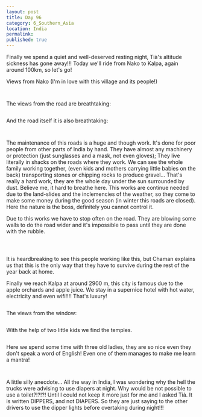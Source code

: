 ```yaml
---
layout: post
title: Day 96
category: 6_Southern_Asia
location: India
permalink: 
published: true
---
```


Finally we spend a quiet and well-deserved resting night, Tià's altitude sickness has gone away!!! Today we'll ride from Nako to Kalpa, again around 100km, so let's go!

Views from Nako (I'm in love with this village and its people!)

<p><a
href="https://lh3.googleusercontent.com/BSAUKp2hH3aNWpD6opuA1WA15HTiPQ9H8ficNKgTpS0G4E_7F_GGTo9_XEq3yozQojleXTi4QehQTXW8pqqrxtOGgvLw5lBjWjIduUpv8gLRye4J4VHZGgbaLcInNG5UXD0NOQZqS-0BN2mL9LUhuUp8Kp641xd7Avm2y3uSjFWNFgu_awklshZaIeB3oYFoaLeBgPLVEjrfiBRFii7BHWdy3psiXGWJvAUooFTFp3O8fR26UPbTOFsSfwC0eeSuabuTiKcWRCvXklVmIv-kd2PIkjf846pwKoEpuriB1ntd_mOdo1drryQIKA6P2lNpx5CVpqdXCttVI8SudvDvyE_AjZyg6sdqq7xRiLGozGh3KnE63F6uh4W7Kd9JWlBEVEv199CncVjiMyoP1BP6Oru-WJJJYbA7Q7nvev_X7_9AtbPfrUsyygj8zxrRQdBn7_03sa9CL3F50WHzp5nye8tMpnJt1rKiA-eH8IFKYCZ-ivbbdAdC7q_LC4nCM77VWQC3Iy4IZRIpAF9NLi49oJySzL4KHOSpgo-1jJJhgSXBvC9FTv_PTwokxYbOYAAV1e2R-78OBA412ZeHBgVerPzAyjHsuUfRF7mhnAcAkBhkjssQYQpsknqNNaWabRmB6MKS06F8AmXJD2SozeamvtDeRNJJAHC2FWD8nSp9maC8ue7HbdtTyYBqXg=w836-h627-no"><img 
src="https://lh3.googleusercontent.com/BSAUKp2hH3aNWpD6opuA1WA15HTiPQ9H8ficNKgTpS0G4E_7F_GGTo9_XEq3yozQojleXTi4QehQTXW8pqqrxtOGgvLw5lBjWjIduUpv8gLRye4J4VHZGgbaLcInNG5UXD0NOQZqS-0BN2mL9LUhuUp8Kp641xd7Avm2y3uSjFWNFgu_awklshZaIeB3oYFoaLeBgPLVEjrfiBRFii7BHWdy3psiXGWJvAUooFTFp3O8fR26UPbTOFsSfwC0eeSuabuTiKcWRCvXklVmIv-kd2PIkjf846pwKoEpuriB1ntd_mOdo1drryQIKA6P2lNpx5CVpqdXCttVI8SudvDvyE_AjZyg6sdqq7xRiLGozGh3KnE63F6uh4W7Kd9JWlBEVEv199CncVjiMyoP1BP6Oru-WJJJYbA7Q7nvev_X7_9AtbPfrUsyygj8zxrRQdBn7_03sa9CL3F50WHzp5nye8tMpnJt1rKiA-eH8IFKYCZ-ivbbdAdC7q_LC4nCM77VWQC3Iy4IZRIpAF9NLi49oJySzL4KHOSpgo-1jJJhgSXBvC9FTv_PTwokxYbOYAAV1e2R-78OBA412ZeHBgVerPzAyjHsuUfRF7mhnAcAkBhkjssQYQpsknqNNaWabRmB6MKS06F8AmXJD2SozeamvtDeRNJJAHC2FWD8nSp9maC8ue7HbdtTyYBqXg=w836-h627-no" alt=""></a></p>

<p><a
href="https://lh3.googleusercontent.com/Im31ZVO71tljRxPj8k8h20ZIOIvtAp5m6xWqqh7jQEeyqvMMjZhouJg-w_3Nwf3S-4jrn3V78igGuLMYHADvlfH6Y7adcm0Nul2N1yuE_ok844HNpx6tQZv_mzih4u-9xMN7xEv7_ilXtdU-x99ZC3a2jLrbhx5kW1byjGay1FRz_513wFeocnbNR3FOFFHBbqjluktWRQW5gcaVsnu9IdCRs-ybAuo27D88Wdua-Q8AYU-2Pl2wgibQqWtdWJ6WWhXeAr6uHI5XllXnBKCa9Z452lsOibniG0WLTqK93nVwtg15p-X1BFnSv3iCFeUUildBJY-9fvM_ipqDRclk2up5FFTn-NnRABVJu2AWNwGAgjrkFtPGSRSNbtxFr2c6hPb9BZXbP1vURLsDuqArL2i7wJ-rgbaCMU9ll0A_E5HJ7GfH2o65IXSE1lOEWtho3mUvfdVdavkzHKK9FFxKSrGvVtaE_EucQGpcpbkhItCOh7iLS0WUonjggMRirhdkkFOaLQZTft98-G7sN6QaJ-n23FohNnArWht7nn_MKfuzTKm2Wh2l6UdpVAWPiQij-zLHl-T__xehdIGf4jTTKMQ5R5mbZVuQwQjdRY3n9FudAFIeltt9TC2INQlNv4CsKoBjG3xbbr5qO64RlZiHfZuxYo1YSMQu5kTv53wjeCzPEr3608daxp5dFg=w836-h627-no"><img 
src="https://lh3.googleusercontent.com/Im31ZVO71tljRxPj8k8h20ZIOIvtAp5m6xWqqh7jQEeyqvMMjZhouJg-w_3Nwf3S-4jrn3V78igGuLMYHADvlfH6Y7adcm0Nul2N1yuE_ok844HNpx6tQZv_mzih4u-9xMN7xEv7_ilXtdU-x99ZC3a2jLrbhx5kW1byjGay1FRz_513wFeocnbNR3FOFFHBbqjluktWRQW5gcaVsnu9IdCRs-ybAuo27D88Wdua-Q8AYU-2Pl2wgibQqWtdWJ6WWhXeAr6uHI5XllXnBKCa9Z452lsOibniG0WLTqK93nVwtg15p-X1BFnSv3iCFeUUildBJY-9fvM_ipqDRclk2up5FFTn-NnRABVJu2AWNwGAgjrkFtPGSRSNbtxFr2c6hPb9BZXbP1vURLsDuqArL2i7wJ-rgbaCMU9ll0A_E5HJ7GfH2o65IXSE1lOEWtho3mUvfdVdavkzHKK9FFxKSrGvVtaE_EucQGpcpbkhItCOh7iLS0WUonjggMRirhdkkFOaLQZTft98-G7sN6QaJ-n23FohNnArWht7nn_MKfuzTKm2Wh2l6UdpVAWPiQij-zLHl-T__xehdIGf4jTTKMQ5R5mbZVuQwQjdRY3n9FudAFIeltt9TC2INQlNv4CsKoBjG3xbbr5qO64RlZiHfZuxYo1YSMQu5kTv53wjeCzPEr3608daxp5dFg=w836-h627-no" alt=""></a></p>

The views from the road are breathtaking:

<p><a
href="https://lh3.googleusercontent.com/NQ3ieOqvV7tJ-DfWOE4vGMSAqK21g0df4aF0THXeHBkKGVsDxHPqSbGnseAOM-dxW0XOAb2aaZpyP-elMkitOpJjLR5N_Yrp4Q3giQBy3RzunR7seuW4MJpV0fuxJg018XnRHvhQl0uwtis3fv5iGBBPrEfvWHwoN0vXbjdVaIoAlEEeVMmVPsUkZRHogDVPyYfED3k9XMYIrXbFf0dJZA5J1f_JePqEv7J7qlPs8fmiMf01x5Dc-63QZyrA6yqVqvH5WB8e1Ac1wr8HRMxUs7hAkJXJ89stnUVtSkCXWtq1lDxVEur34SolivXly1SQgohevJs3dvyVFR3zl4Q0GRbLeqrzxVgLQ2CrHNu27yjTwkuxYt51hNltIYT689LsR-2C0OYd0TPeVZ-74KRSlhdHaLy8PWkCnnKtvl6QuATWvTD_uZv3vFwmx0Z0KQO1fYt5kvTG0z0pOKauDcJ7dFrbgf9K7PDfDDPwwiyn2OWHj5dJ5_FWNByVCgho4hr0KZnFQViKjlBUFgXRWaF3fwEwVF_CM5roX7VVANuR1NFQwICc2BwiSU9wpFIgwIKOlDdtPCLcHbEHFMHwiJdwMDBU9eCmPmg0CrDgq-5_pcgTRh7-z0PZ5uQMT9KPQYirbcmdhd7PALLSrQDbPczZ1Em4DBexbi475CoPkLSKfItym4j8dw0ZL6vvpA=w836-h627-no"><img 
src="https://lh3.googleusercontent.com/NQ3ieOqvV7tJ-DfWOE4vGMSAqK21g0df4aF0THXeHBkKGVsDxHPqSbGnseAOM-dxW0XOAb2aaZpyP-elMkitOpJjLR5N_Yrp4Q3giQBy3RzunR7seuW4MJpV0fuxJg018XnRHvhQl0uwtis3fv5iGBBPrEfvWHwoN0vXbjdVaIoAlEEeVMmVPsUkZRHogDVPyYfED3k9XMYIrXbFf0dJZA5J1f_JePqEv7J7qlPs8fmiMf01x5Dc-63QZyrA6yqVqvH5WB8e1Ac1wr8HRMxUs7hAkJXJ89stnUVtSkCXWtq1lDxVEur34SolivXly1SQgohevJs3dvyVFR3zl4Q0GRbLeqrzxVgLQ2CrHNu27yjTwkuxYt51hNltIYT689LsR-2C0OYd0TPeVZ-74KRSlhdHaLy8PWkCnnKtvl6QuATWvTD_uZv3vFwmx0Z0KQO1fYt5kvTG0z0pOKauDcJ7dFrbgf9K7PDfDDPwwiyn2OWHj5dJ5_FWNByVCgho4hr0KZnFQViKjlBUFgXRWaF3fwEwVF_CM5roX7VVANuR1NFQwICc2BwiSU9wpFIgwIKOlDdtPCLcHbEHFMHwiJdwMDBU9eCmPmg0CrDgq-5_pcgTRh7-z0PZ5uQMT9KPQYirbcmdhd7PALLSrQDbPczZ1Em4DBexbi475CoPkLSKfItym4j8dw0ZL6vvpA=w836-h627-no" alt=""></a></p>

And the road itself it is also breathtaking:

<p><a
href="https://lh3.googleusercontent.com/CIlQiFLmuzbC9LEsdqfpO9Jev4KNFuU2HfVflTyQeYPMD1CpDRU5Pb0xDytK-NN85-qkonnZnXcFoAXP_7RlB02FX7SvM9E2-mwEn1gOdiUXzYfog0ykR4A4Q2wIcxVilBVm0hGK0urOp6ESo_-Yywu6x3CnJhGhjG_ZIBtZ0GyMAD1PnbQiqQRo_XvOet3CsiAsnSrPlHtI3Fha_6OsmTUpwo-SH0AEkc_DavuTcXpYUep3zoeXj7fniDDDiVBlkhosGfGhhCKX3EONZzrKmD0JXeQgN9eDgEMyQuZYW7BNBpip6qa1CJZZ9tESdIwePl2P9ctgSqesOw8egY8KJ3kc2GTC5W1Io-qDVyIoW8OiyR9bwIrCvjVmXlnUuPUimuL4OxvJmRW0-igV9dkbI1LEUF2LkXwaISyNKbe0kXcRCPCpCM5r12PkIiP7H-Sain8sKJbm4DH4t62I507r6Rzo9ghRkJZvYcldRcGUsKzABHhvoX2PqfF6OW8N3GR7BAXalZkxx9wf0kKnisEd5HBjm4BPIYdmVijJSc8uPqO7lf9R-htrvC4sgwD-iktFd1QWFrELqgFpEml9URNP26U1DwsOLkxDcIMfL-3oFyjhYlXN6NlWiqMYF8ypq_Gn5ivO0asIT_CanyqJeothC2zzMSFbIQSsNrIO1FFsO5feb18CZovPB-xLFw=w836-h627-no"><img 
src="https://lh3.googleusercontent.com/CIlQiFLmuzbC9LEsdqfpO9Jev4KNFuU2HfVflTyQeYPMD1CpDRU5Pb0xDytK-NN85-qkonnZnXcFoAXP_7RlB02FX7SvM9E2-mwEn1gOdiUXzYfog0ykR4A4Q2wIcxVilBVm0hGK0urOp6ESo_-Yywu6x3CnJhGhjG_ZIBtZ0GyMAD1PnbQiqQRo_XvOet3CsiAsnSrPlHtI3Fha_6OsmTUpwo-SH0AEkc_DavuTcXpYUep3zoeXj7fniDDDiVBlkhosGfGhhCKX3EONZzrKmD0JXeQgN9eDgEMyQuZYW7BNBpip6qa1CJZZ9tESdIwePl2P9ctgSqesOw8egY8KJ3kc2GTC5W1Io-qDVyIoW8OiyR9bwIrCvjVmXlnUuPUimuL4OxvJmRW0-igV9dkbI1LEUF2LkXwaISyNKbe0kXcRCPCpCM5r12PkIiP7H-Sain8sKJbm4DH4t62I507r6Rzo9ghRkJZvYcldRcGUsKzABHhvoX2PqfF6OW8N3GR7BAXalZkxx9wf0kKnisEd5HBjm4BPIYdmVijJSc8uPqO7lf9R-htrvC4sgwD-iktFd1QWFrELqgFpEml9URNP26U1DwsOLkxDcIMfL-3oFyjhYlXN6NlWiqMYF8ypq_Gn5ivO0asIT_CanyqJeothC2zzMSFbIQSsNrIO1FFsO5feb18CZovPB-xLFw=w836-h627-no" alt=""></a></p>

<p><a
href="https://lh3.googleusercontent.com/1R8Vdvp6h9z8n2AwrWEpKPWTX0Qe0NOOLU-cit8gMnhbZ-fU0deMV0BsGyvnYO5ggAf27WsRYDw4-vfPS3ztWab457Ah1Pvo9He5NLnSZWY2FjXu1jmNQRYW5rFxX9kcr48otJOmiF_dnLUw4F95f_u4r3bLBf5I4nL1LqPThJ5GttDielFFqxKAXeBTGmauiTnARwvZg-TJyFT8xMirs_cLZC4mnJY9HKbab5NyLRsS_k23RTisV1RQ0jJuGLmxs3r_gugqQs5MzdhZcsMhTRhep-uUfPdDatlTo2EE4P8qGfOtUoARvaST_EYjo3ezWYj3fWYdDFQGznhJ7h8Yf79D_OO1LTwKEEdIRV-YbwZQ-qvZoiZPvS_KVtSkDuciM6oRSKwCa2UdK04-ioqvFhPvnsD5FKBlCZdNgv3fX9Y297fpz7uoL8hLLcPiXgctIuvuubFOOVqpqJ8dsZdFdbZmkOOIjFUHt0RnxLTpZHrW086DdO4FXrJnCVYyBZ6IroHUEsrnSppCYzFXTxpE88mNEZJJXePtZhwRRwaJYSyP4KaJOZfieobh7WGaBq75TZE0q0aEfXqSeBgc1wCXYWo3ylvKDNGjMYTrkEH9eNwDP07Dmx1xiSDd-jdti4WfaFcgV-5B2L7ntW7T2sB-FrNnNWbLlBpKI2rZyvcoLdQnhqtbMOLw_5q3jQ=w836-h627-no"><img 
src="https://lh3.googleusercontent.com/1R8Vdvp6h9z8n2AwrWEpKPWTX0Qe0NOOLU-cit8gMnhbZ-fU0deMV0BsGyvnYO5ggAf27WsRYDw4-vfPS3ztWab457Ah1Pvo9He5NLnSZWY2FjXu1jmNQRYW5rFxX9kcr48otJOmiF_dnLUw4F95f_u4r3bLBf5I4nL1LqPThJ5GttDielFFqxKAXeBTGmauiTnARwvZg-TJyFT8xMirs_cLZC4mnJY9HKbab5NyLRsS_k23RTisV1RQ0jJuGLmxs3r_gugqQs5MzdhZcsMhTRhep-uUfPdDatlTo2EE4P8qGfOtUoARvaST_EYjo3ezWYj3fWYdDFQGznhJ7h8Yf79D_OO1LTwKEEdIRV-YbwZQ-qvZoiZPvS_KVtSkDuciM6oRSKwCa2UdK04-ioqvFhPvnsD5FKBlCZdNgv3fX9Y297fpz7uoL8hLLcPiXgctIuvuubFOOVqpqJ8dsZdFdbZmkOOIjFUHt0RnxLTpZHrW086DdO4FXrJnCVYyBZ6IroHUEsrnSppCYzFXTxpE88mNEZJJXePtZhwRRwaJYSyP4KaJOZfieobh7WGaBq75TZE0q0aEfXqSeBgc1wCXYWo3ylvKDNGjMYTrkEH9eNwDP07Dmx1xiSDd-jdti4WfaFcgV-5B2L7ntW7T2sB-FrNnNWbLlBpKI2rZyvcoLdQnhqtbMOLw_5q3jQ=w836-h627-no" alt=""></a></p>

The maintenance of this roads is a huge and though work. It's done for poor people from other parts of India by hand. They have almost any machinery or protection (just sunglasses and a mask, not even gloves); They live literally in shacks on the roads where they work. We can see the whole family working together, (even kids and mothers carrying little babies on the back) transporting stones or chipping rocks to produce gravel... That's really a hard work, they are the whole day under the sun surrounded by dust. Believe me, it hard to breathe here. This works are continue needed due to the land-slides and the inclemencies of the weather, so they come to make some money during the good season (in winter this roads are closed). Here the nature is the boss, definitely you cannot control it.

Due to this works we have to stop often on the road. They are blowing some walls to do the road wider and it's impossible to pass  until they are done with the rubble.

<p><a
href="https://lh3.googleusercontent.com/jR73qndHzZyaYN6SN8091b4aLpm1fV7bzBwnsz6IEwH1IdDbiQSilp7ye0FgfZp-gPXJIOEXXidADnez9u8EnnFKVXsx4IuVxdOOqzO8QUZMMDPDdA0AeWBjZ9ZZ0YU_V9MUabi7Qyk6Z8_HwYXc-l8t40zPqJz7oSB_dG-Xy8PJOGiQfx4DvrL8_K89edG57FaaT9eWqrRHh0yaHKUJHlgy3L-24bOtixLEJyZxVrOKUZ1ExRwQjomkrv2i26D9MdmrJE1jULLEGoUkiFIbnQUu35T_MOsN8DMso4mLcy34Y89_KFIKRGHxq48T5U0W7iynh9YLnD3xewpX0wtKirjAa7NUQzuovJknMEvLm8NcnsuJdznuwlsxnkCUYgo0QMyIXz61MlnQb-Cci5jeojHeTlBk-SzZaHL1qUifx3h1KPUet1BflmBXWwmCfksdqm7HG6frOAi2oLnkM03oUhZEmX0AXLVncU2ltUH5c9qZ6aVzLV6jANwQD4qixGJBdpPQscuYuLpog6DM_XdS9Ck9CfmYcqEkWNpySnOBqv_IYdilaszErpl496pOjwwY1k4oxQj9lZY_nqbBLn6z4BBcQoY2WIxTO3FpBYtZPwyZTxP8ALAIewHLuXgIC3WKPneHy_lhYSrCNNzkMFs1JJfEf7Go68Rr4jb6XkG6Oisv2uEx1BlkAmrWEQ=w774-h627-no"><img 
src="https://lh3.googleusercontent.com/jR73qndHzZyaYN6SN8091b4aLpm1fV7bzBwnsz6IEwH1IdDbiQSilp7ye0FgfZp-gPXJIOEXXidADnez9u8EnnFKVXsx4IuVxdOOqzO8QUZMMDPDdA0AeWBjZ9ZZ0YU_V9MUabi7Qyk6Z8_HwYXc-l8t40zPqJz7oSB_dG-Xy8PJOGiQfx4DvrL8_K89edG57FaaT9eWqrRHh0yaHKUJHlgy3L-24bOtixLEJyZxVrOKUZ1ExRwQjomkrv2i26D9MdmrJE1jULLEGoUkiFIbnQUu35T_MOsN8DMso4mLcy34Y89_KFIKRGHxq48T5U0W7iynh9YLnD3xewpX0wtKirjAa7NUQzuovJknMEvLm8NcnsuJdznuwlsxnkCUYgo0QMyIXz61MlnQb-Cci5jeojHeTlBk-SzZaHL1qUifx3h1KPUet1BflmBXWwmCfksdqm7HG6frOAi2oLnkM03oUhZEmX0AXLVncU2ltUH5c9qZ6aVzLV6jANwQD4qixGJBdpPQscuYuLpog6DM_XdS9Ck9CfmYcqEkWNpySnOBqv_IYdilaszErpl496pOjwwY1k4oxQj9lZY_nqbBLn6z4BBcQoY2WIxTO3FpBYtZPwyZTxP8ALAIewHLuXgIC3WKPneHy_lhYSrCNNzkMFs1JJfEf7Go68Rr4jb6XkG6Oisv2uEx1BlkAmrWEQ=w774-h627-no" alt=""></a></p>

<p><a
href="https://lh3.googleusercontent.com/Q-PtJ4tEIClxptQRK1F2IEoqR5z_Vt5eod14DWC8BCUMNBfi2a372SHjIL8apza2QC2g1VPkK-lkGB9fgpAMAZG-I-plfAOYn65xB3WYhg23u5ndSLwrCKa_gXacwAmbKWkdc8EbnqM5aXPreC69pjz6kIvVLqlakx3O-rBUgPgGSKr8I1U3RIsu7hIGCgPJNRSThl8CT7EB0VI7BEJiOMyBk6qecQ6nDI9TJvcCBh9ugFBdEeYlZHXuNGcEM9sOjc09B1qtomoygApjK-Z6h1Wmgo23Oyi1icmyyngwbP4cIS37Kis7ds7aFsP3AE8a58TB9y3xwlRKhPjVkNxOpWfUQnvfZKdF7Ln_uGfoh1DJSVt4wPu1WLMu3drEZ9X-L0OBdljLKOVC1DMdYLJ6wX6DpM4GBqWcRGmzIvNbFaMZ2v0s84COfEl78Tm1FBrQkd14w7W55XUjOx_GBpDMgx3Wej_whwnSSOfKovEY5zrmP3v483h3CZAUJ4ou13ZV9l2vNLotrzUmlCEM_sYlGfPOBdmcTyDWTypsEsjFXzudlQEMVOXZ1wWjJdfgB42K1zQeIhbvSYKXiUW2mxdnQ31NumNnEShR77kDh5dGblpoyIqfetIk8-0pR564qDuzyrD9tWOPfMfBkea3J509obN66LsVBPfWJ23J83K_mek28qSpGblVSXbeiQ=w669-h502-no"><img 
src="https://lh3.googleusercontent.com/Q-PtJ4tEIClxptQRK1F2IEoqR5z_Vt5eod14DWC8BCUMNBfi2a372SHjIL8apza2QC2g1VPkK-lkGB9fgpAMAZG-I-plfAOYn65xB3WYhg23u5ndSLwrCKa_gXacwAmbKWkdc8EbnqM5aXPreC69pjz6kIvVLqlakx3O-rBUgPgGSKr8I1U3RIsu7hIGCgPJNRSThl8CT7EB0VI7BEJiOMyBk6qecQ6nDI9TJvcCBh9ugFBdEeYlZHXuNGcEM9sOjc09B1qtomoygApjK-Z6h1Wmgo23Oyi1icmyyngwbP4cIS37Kis7ds7aFsP3AE8a58TB9y3xwlRKhPjVkNxOpWfUQnvfZKdF7Ln_uGfoh1DJSVt4wPu1WLMu3drEZ9X-L0OBdljLKOVC1DMdYLJ6wX6DpM4GBqWcRGmzIvNbFaMZ2v0s84COfEl78Tm1FBrQkd14w7W55XUjOx_GBpDMgx3Wej_whwnSSOfKovEY5zrmP3v483h3CZAUJ4ou13ZV9l2vNLotrzUmlCEM_sYlGfPOBdmcTyDWTypsEsjFXzudlQEMVOXZ1wWjJdfgB42K1zQeIhbvSYKXiUW2mxdnQ31NumNnEShR77kDh5dGblpoyIqfetIk8-0pR564qDuzyrD9tWOPfMfBkea3J509obN66LsVBPfWJ23J83K_mek28qSpGblVSXbeiQ=w669-h502-no" alt=""></a></p>

<p><a
href="https://lh3.googleusercontent.com/UN9W5fU8f-ZvMyNtEa6-AwMNCg1AxGJHUvNlhF2tFJLe0xbropjPc5AbLgXlCkebkwMYeaIXg_pepjjHwR9a71qwIoEM_gD0_tZ7giSQx-JeUJfymhr2k5TJyzahJqeYB-d8eQ4HMhnA188Dfzxc65FXySSbR3T-fJgXUq5YrwnwCXyGjS59an84bwvNdrUeKcBMkIBK1NDEiu8Pm5cN_BfGfSc6YhWBmMiOi-BUm1a1ON_VuiryFS3M13LZ1e9wP0gXFNn89NLxbxabG5cQvlzUIx-gdvsDCPxysSHQsuYa1HowrGBkS00jXCDyr9Iz3r1jrJsD-_j0uaDpR5IfDMIkH0zSv_VvwEdiYqaLAG7VC5vHYth3LHXU7PaQOq-JzQuVnkdcaR_udlmEaXRO5WRnizhZhui32stq7kzpmgJvlrQTRVKbruq3gs5_vXsTDYQ__EgCfEVhYWlPeYimjtiN2P7pDmk-9J26t6TohJCp1Q4XXr18T9_OackuO1VAVzaMi1RKdDrG3WQoJX111yFrBN3pL15VvToduNzcR4Dx2ljG-gSB6aNaRl_nol6VvnkCF2fIlzpXkiErJLPSE1_Yv3NktCjihY5ZulmLMJOyMpDc3l09GHS-Rt6xSvHYDOzqVsf68tH6a3euTUHyR5i3zTCdKmqzzzoeqeUafATf1QiCrbiREvfAhg=w669-h502-no"><img 
src="https://lh3.googleusercontent.com/UN9W5fU8f-ZvMyNtEa6-AwMNCg1AxGJHUvNlhF2tFJLe0xbropjPc5AbLgXlCkebkwMYeaIXg_pepjjHwR9a71qwIoEM_gD0_tZ7giSQx-JeUJfymhr2k5TJyzahJqeYB-d8eQ4HMhnA188Dfzxc65FXySSbR3T-fJgXUq5YrwnwCXyGjS59an84bwvNdrUeKcBMkIBK1NDEiu8Pm5cN_BfGfSc6YhWBmMiOi-BUm1a1ON_VuiryFS3M13LZ1e9wP0gXFNn89NLxbxabG5cQvlzUIx-gdvsDCPxysSHQsuYa1HowrGBkS00jXCDyr9Iz3r1jrJsD-_j0uaDpR5IfDMIkH0zSv_VvwEdiYqaLAG7VC5vHYth3LHXU7PaQOq-JzQuVnkdcaR_udlmEaXRO5WRnizhZhui32stq7kzpmgJvlrQTRVKbruq3gs5_vXsTDYQ__EgCfEVhYWlPeYimjtiN2P7pDmk-9J26t6TohJCp1Q4XXr18T9_OackuO1VAVzaMi1RKdDrG3WQoJX111yFrBN3pL15VvToduNzcR4Dx2ljG-gSB6aNaRl_nol6VvnkCF2fIlzpXkiErJLPSE1_Yv3NktCjihY5ZulmLMJOyMpDc3l09GHS-Rt6xSvHYDOzqVsf68tH6a3euTUHyR5i3zTCdKmqzzzoeqeUafATf1QiCrbiREvfAhg=w669-h502-no" alt=""></a></p>

It is heardbreaking to see this people working like this, but Chaman explains us that this is the only way that they have to survive during the rest of the year back at home.

Finally we reach Kalpa at around 2900 m, this city is famous due to the apple orchards and apple juice.  We stay in a supernice hotel with hot water, electricity and even wifi!!!! That's luxury!

<p><a
href="https://lh3.googleusercontent.com/2uM8kmJy3ESseOMNWeYvewqZRQ0jcIMJNG4liTBRVFkuyvCjjaAPlYxEtagxJHuqw91tWVGE2bQCKgpFuDEhMXVhRxF7I7qOiSIZPC0p-9nKFsXrK8z7QyEWKy1I6sPy8OKbhj8beTZYq2OaaDiRtspAaE8iE42_2I3U0rnlVcvWx9L1pwDUc29hTgu52w_x8T7Lb5kn7yt89ZArzpUxpPqBYtF1ho5a0XXX7JIv8sCQcViSqEGXLcKk5IgSnI7vkU5zwhqJaEWchg5F2ZnhDxxDYZ4nYCgg1QNoMxL2pawZAae69rQJY1D1d_bpBJrH_ZWAwk_Kc6ULlK466_IESeX9ALDrBQf0O5NGq4382OiihMbx0Jmf3GEPWkKbq3c8mQQUD_pTL4GdiAwTAhwm3YAO7eXVMs2UxhwXzij3SARKFx75hJFkDjEeYNHHX7-H7L2uieQrQQ_YzDWhJIOrHqIY_jsGS33B6qs59VCzw3cWCLRUjp6QmBrDqObTjmK1zQUQc7Vuxm0xEv6so6d7IL4kdk9TB13rsJX26aWSYG-46d8NMwLiEPFuAdCQVTKHPqZbCbJZxukLEDVpF8-TBDGE5TjvXzkTUwZu3xroIaz2L6BiNk_oCaW6AV1NNwrJliOe2PfNGJ7ATFlXTDjsGWd_U0npwGYYtEtB28oNpWtbmwEZcuBLEoMYgA=w669-h502-no"><img 
src="https://lh3.googleusercontent.com/2uM8kmJy3ESseOMNWeYvewqZRQ0jcIMJNG4liTBRVFkuyvCjjaAPlYxEtagxJHuqw91tWVGE2bQCKgpFuDEhMXVhRxF7I7qOiSIZPC0p-9nKFsXrK8z7QyEWKy1I6sPy8OKbhj8beTZYq2OaaDiRtspAaE8iE42_2I3U0rnlVcvWx9L1pwDUc29hTgu52w_x8T7Lb5kn7yt89ZArzpUxpPqBYtF1ho5a0XXX7JIv8sCQcViSqEGXLcKk5IgSnI7vkU5zwhqJaEWchg5F2ZnhDxxDYZ4nYCgg1QNoMxL2pawZAae69rQJY1D1d_bpBJrH_ZWAwk_Kc6ULlK466_IESeX9ALDrBQf0O5NGq4382OiihMbx0Jmf3GEPWkKbq3c8mQQUD_pTL4GdiAwTAhwm3YAO7eXVMs2UxhwXzij3SARKFx75hJFkDjEeYNHHX7-H7L2uieQrQQ_YzDWhJIOrHqIY_jsGS33B6qs59VCzw3cWCLRUjp6QmBrDqObTjmK1zQUQc7Vuxm0xEv6so6d7IL4kdk9TB13rsJX26aWSYG-46d8NMwLiEPFuAdCQVTKHPqZbCbJZxukLEDVpF8-TBDGE5TjvXzkTUwZu3xroIaz2L6BiNk_oCaW6AV1NNwrJliOe2PfNGJ7ATFlXTDjsGWd_U0npwGYYtEtB28oNpWtbmwEZcuBLEoMYgA=w669-h502-no" alt=""></a></p>

 The views from the window:

 <p><a
href="https://lh3.googleusercontent.com/vHn-uWtbh6HEPRxSnXqcP4jW_nwzrys_cB09Rzy2U987dAfkExP3hqteodN_ke_eWlK5p4uNuDsbxklNiQG2C54SUx1IS52QMMYSH8Dt7_juoPTTDZsqzccesWEBmecaYNLGDTx3BzfKf67uVi3Fmg0dj9xBLr_Kql7RVb-n8x8bhdo6jx2H92YMndv_syVqi_ky5lDrjtb89ls7XFhQ5oFogAZINOybtP-xPn6iNh841epXYn7-fJ0mYIOldnonGs8Lz0Fq35MjAntNh3LnvXqu8gdLgnh_lRoZI5aO-pC2prLoMXHYB3U9exm6Sa8B-E8ReVWhqj4WzBq5SVRuFBqfj1jF6F6O1uY83uq9MZ9UGg8f_QQsjAsfpcTiNSZ869HxSRlbCuHght3l4EOjLyzZeAymbIqPXYujXmduXNgXXwyO-Szha2XuITQ8Oh_w1oPI3II88mX8RIOsKGpys9Dd9oVWlL15xvaSHaEuQZq-Uv_9lvcbJNEkjjmY70mitujYgQqdon-Hp4iCIU0KvVKBK6hwoJLefBF39gfHHUfFNwkZbOMdH7-ZV_EZMHuiG2jbMSNSs9LgJPIunAhJ-6GJuHKQUWdzrI8CQtJfqrDN31JOuQtlkLfESPuZKA1avwp4hCgSPhcd0BiMIO4Xm5EKCqsTqH_cSqRBE0UcgEI8oqx8wBJdZncfkw=w892-h502-no"><img 
src="https://lh3.googleusercontent.com/vHn-uWtbh6HEPRxSnXqcP4jW_nwzrys_cB09Rzy2U987dAfkExP3hqteodN_ke_eWlK5p4uNuDsbxklNiQG2C54SUx1IS52QMMYSH8Dt7_juoPTTDZsqzccesWEBmecaYNLGDTx3BzfKf67uVi3Fmg0dj9xBLr_Kql7RVb-n8x8bhdo6jx2H92YMndv_syVqi_ky5lDrjtb89ls7XFhQ5oFogAZINOybtP-xPn6iNh841epXYn7-fJ0mYIOldnonGs8Lz0Fq35MjAntNh3LnvXqu8gdLgnh_lRoZI5aO-pC2prLoMXHYB3U9exm6Sa8B-E8ReVWhqj4WzBq5SVRuFBqfj1jF6F6O1uY83uq9MZ9UGg8f_QQsjAsfpcTiNSZ869HxSRlbCuHght3l4EOjLyzZeAymbIqPXYujXmduXNgXXwyO-Szha2XuITQ8Oh_w1oPI3II88mX8RIOsKGpys9Dd9oVWlL15xvaSHaEuQZq-Uv_9lvcbJNEkjjmY70mitujYgQqdon-Hp4iCIU0KvVKBK6hwoJLefBF39gfHHUfFNwkZbOMdH7-ZV_EZMHuiG2jbMSNSs9LgJPIunAhJ-6GJuHKQUWdzrI8CQtJfqrDN31JOuQtlkLfESPuZKA1avwp4hCgSPhcd0BiMIO4Xm5EKCqsTqH_cSqRBE0UcgEI8oqx8wBJdZncfkw=w892-h502-no" alt=""></a></p>

With the help of two little kids we find the temples.

<p><a
href="https://lh3.googleusercontent.com/wdCp0OtFUk_LCx2BRGDjH47JKyBMPTcom29VFgDIAQt-4yx8-0vIpg4KqpQUfCdrCjKdf8kJviXyiO67c9S_49naRLIOjTEc225MF3GS03Tsiqi1dJ5c6xCD_QNIUckUsCGFXLZlRB4iasvl5_YL9sC4zsqLjnqYL5s71N9yNMXigFra5IyxmRDLb7dA_KGgv2x9rvCcoJnMYqBgxqw5rG9uafU7AzlBHfxY9fhgEr50ShHMvbnqupzmqh5kulOFRcQV0bspkaNE0Nw7nrUkkh-C0BGNPU6LJjN6z__yd0gjvhqr1d9zkYvRqTrS2FOLwuy4BKN6Z3vFfisNOV731RHzvcVUVfpjuZrGNXxgoF28NqJzgYGjfQT84xWq2-AvrEm33N6BtpsNR3vebNs2_DnSJR7X3Sv4F23F74rI6wT2m5k5CE503cEDdBkuY1a86X0XnronN_aHygyrbW2KF4Cgjr-Vm9Vj97rORrteDS26gd-OH1LnIjexRVw8Tq4c0MDugpc2bTfpNDUs8qa6TQCcl_YtIUSSc6tvQiQZ8IMyYpVZXk7BF3C2_O0Nfp7WULtCNnYK7LMHoFfPScFvWLrbtbjMldqf1T5mFuBHNOqeDGWFBQLVvM2M6Dfm2ycO0pGYgIHqrChzk8Ee0kqtcX5QBbQX1ct_evO_m7JuQ_d6UgG53uY1d9cDZQ=w669-h502-no"><img 
src="https://lh3.googleusercontent.com/wdCp0OtFUk_LCx2BRGDjH47JKyBMPTcom29VFgDIAQt-4yx8-0vIpg4KqpQUfCdrCjKdf8kJviXyiO67c9S_49naRLIOjTEc225MF3GS03Tsiqi1dJ5c6xCD_QNIUckUsCGFXLZlRB4iasvl5_YL9sC4zsqLjnqYL5s71N9yNMXigFra5IyxmRDLb7dA_KGgv2x9rvCcoJnMYqBgxqw5rG9uafU7AzlBHfxY9fhgEr50ShHMvbnqupzmqh5kulOFRcQV0bspkaNE0Nw7nrUkkh-C0BGNPU6LJjN6z__yd0gjvhqr1d9zkYvRqTrS2FOLwuy4BKN6Z3vFfisNOV731RHzvcVUVfpjuZrGNXxgoF28NqJzgYGjfQT84xWq2-AvrEm33N6BtpsNR3vebNs2_DnSJR7X3Sv4F23F74rI6wT2m5k5CE503cEDdBkuY1a86X0XnronN_aHygyrbW2KF4Cgjr-Vm9Vj97rORrteDS26gd-OH1LnIjexRVw8Tq4c0MDugpc2bTfpNDUs8qa6TQCcl_YtIUSSc6tvQiQZ8IMyYpVZXk7BF3C2_O0Nfp7WULtCNnYK7LMHoFfPScFvWLrbtbjMldqf1T5mFuBHNOqeDGWFBQLVvM2M6Dfm2ycO0pGYgIHqrChzk8Ee0kqtcX5QBbQX1ct_evO_m7JuQ_d6UgG53uY1d9cDZQ=w669-h502-no" alt=""></a></p>

Here we spend some time with three old ladies, they are so nice even they don't speak a word of English! Even one of them manages to make me learn a mantra!

<p><a
href="https://lh3.googleusercontent.com/7mdDM4uLebq_oDXfTJsa4EUraLUn33cnowoKfMVtWxAGYg7gVdQITZd_pY3VT03YL6RT28rWZNRg0hHEx2CNGrUGWohNDGClxxKpVu-Xh-S09dKykwX9RQSNe04xn149cO5rEs7BeJ4zODKWdjwpw0-3Z9NGpOHqck43nB0V0h03Dcs4BMGEbLpAP8J6yl8Pey8bZKKM5Ro6ka-L5WivbrhSTLWbvukuf7_kVjRU-zNQwg-LJ4DbMmMoqgH3zrHcDm-PCHCR_g5GC5THMyVq9FULfTp9AeTDI9c6Hi18rShtG4wqGbaZtv34H2P4yCJpPCWgoImd1poypAVeR-fmwfoUsXR84tUG98yeiHvoOPr-1CkTNGGY185KjMzITfygoGTvrU2tWssMyvPkeqtKFXZnHZWnS7hBcwMMh9UEowQFY42vetslE2IttjuhIw5165SjsPs-u8pg1mnzwYr3yt4nIiDNdGYqOYxMKz5QiaPJUhhN52wHl-2vHKKXsiD5dLr7myDu0u3TAJpopp3LbOMg5N-8BuvGaDMrWDY02o8BSYfpqt0y-gYDaZ7byLoTVRJIXwTV6ZXe4GAvfsgOI14Uvl4B42wqKEjRhi3ZqPfQia6r1oxwjmKmT56LLPTHJwMTZ-aj82kkvt_P0HYco3nQsz8dBMoGcp_P1d0pTTByBOZ9Ni4j9VHDcA=w836-h627-no"><img 
src="https://lh3.googleusercontent.com/7mdDM4uLebq_oDXfTJsa4EUraLUn33cnowoKfMVtWxAGYg7gVdQITZd_pY3VT03YL6RT28rWZNRg0hHEx2CNGrUGWohNDGClxxKpVu-Xh-S09dKykwX9RQSNe04xn149cO5rEs7BeJ4zODKWdjwpw0-3Z9NGpOHqck43nB0V0h03Dcs4BMGEbLpAP8J6yl8Pey8bZKKM5Ro6ka-L5WivbrhSTLWbvukuf7_kVjRU-zNQwg-LJ4DbMmMoqgH3zrHcDm-PCHCR_g5GC5THMyVq9FULfTp9AeTDI9c6Hi18rShtG4wqGbaZtv34H2P4yCJpPCWgoImd1poypAVeR-fmwfoUsXR84tUG98yeiHvoOPr-1CkTNGGY185KjMzITfygoGTvrU2tWssMyvPkeqtKFXZnHZWnS7hBcwMMh9UEowQFY42vetslE2IttjuhIw5165SjsPs-u8pg1mnzwYr3yt4nIiDNdGYqOYxMKz5QiaPJUhhN52wHl-2vHKKXsiD5dLr7myDu0u3TAJpopp3LbOMg5N-8BuvGaDMrWDY02o8BSYfpqt0y-gYDaZ7byLoTVRJIXwTV6ZXe4GAvfsgOI14Uvl4B42wqKEjRhi3ZqPfQia6r1oxwjmKmT56LLPTHJwMTZ-aj82kkvt_P0HYco3nQsz8dBMoGcp_P1d0pTTByBOZ9Ni4j9VHDcA=w836-h627-no" alt=""></a></p>

<p><a
href="https://lh3.googleusercontent.com/wtiGxCSNqbQyL9vzja24JLXiiXiOl_adQzpmdwzWtlXt_bQoxxvdGpbARoV8nSJta_pp6KcvWRtVi9v9iJp725U6Ei260k5eTMCEEYNmUfcr1qJDXV4SfCmnlX5YB1iDbZBMXoyCqSWsC42ru3D8T_n_haU_fXp8X3riPDoGu_Du4KD9mRhh2S3MAcx5VIruxGiHycQDPk0uw2p1KbKSPVJ9joiHexgGIqUeZVktBU63b0W1LXetngv30S-j_QSsjL4YMPsykF1CNz9X95i2MAQlDfb0VKEtqNd_MdpQbIh89GW1-OwWV_ZW9RyQDIjxRw4HLsbatwV5NLiY_TCydAvHDCM1SxwLlR98w2g9rVrwZiMRnR_Al0KSbTWzC4O0ou-5fQw-Iwm5R0fsuwfX154GwC0rmEFerbcS3vO2hZ1lG9aOzI3fL_JDj-e6F5fpxU9I1SkE1EpxCx5tVpJq7VkeGWFIt-RSYkV3WWR8m1E1LjL9euJraMiA3IrKxZDVDgbT9uAF4Nuy0n_AM6fEEt9V5XwRq78JSMU8lB1aRPPCuzlqyV-3jzGKOl0SObxTJFtJ5Al7_W8lm6ra7sDjOPIivfOKaBiB96h4R_9Ha5U55eSKHT7Z2jxDNNQrnPgkbWmPeSZ74t-iCNbRLqkj1YpYxHkj_b32p8b2spi4iokUnAzP14_EVSoCBg=w836-h627-no"><img 
src="https://lh3.googleusercontent.com/wtiGxCSNqbQyL9vzja24JLXiiXiOl_adQzpmdwzWtlXt_bQoxxvdGpbARoV8nSJta_pp6KcvWRtVi9v9iJp725U6Ei260k5eTMCEEYNmUfcr1qJDXV4SfCmnlX5YB1iDbZBMXoyCqSWsC42ru3D8T_n_haU_fXp8X3riPDoGu_Du4KD9mRhh2S3MAcx5VIruxGiHycQDPk0uw2p1KbKSPVJ9joiHexgGIqUeZVktBU63b0W1LXetngv30S-j_QSsjL4YMPsykF1CNz9X95i2MAQlDfb0VKEtqNd_MdpQbIh89GW1-OwWV_ZW9RyQDIjxRw4HLsbatwV5NLiY_TCydAvHDCM1SxwLlR98w2g9rVrwZiMRnR_Al0KSbTWzC4O0ou-5fQw-Iwm5R0fsuwfX154GwC0rmEFerbcS3vO2hZ1lG9aOzI3fL_JDj-e6F5fpxU9I1SkE1EpxCx5tVpJq7VkeGWFIt-RSYkV3WWR8m1E1LjL9euJraMiA3IrKxZDVDgbT9uAF4Nuy0n_AM6fEEt9V5XwRq78JSMU8lB1aRPPCuzlqyV-3jzGKOl0SObxTJFtJ5Al7_W8lm6ra7sDjOPIivfOKaBiB96h4R_9Ha5U55eSKHT7Z2jxDNNQrnPgkbWmPeSZ74t-iCNbRLqkj1YpYxHkj_b32p8b2spi4iokUnAzP14_EVSoCBg=w836-h627-no" alt=""></a></p>

A little silly anecdote... All the way in India, I was wondering why the hell the trucks were advising to use diapers at night. Why would be not possible to use a toilet?!?!?! Until I could not keep it more just for me and I asked Tià. It is written DIPPERS, and not DIAPERS. So they are just saying to the other drivers to use the dipper lights before overtaking during night!!!

<p><a
href="https://lh3.googleusercontent.com/T7duY6gP6i-TyJf_x9pE_-YZvTg5fui-cilMfX-b7tl0Qg0getgOrzb6x0Cr1c_uRvehRTahYiLoZml9p4cYpeaq_wBOWcMffxKNMWWpzVzrL57kMAXV3kLi5-F8L_mgcUZVwxKGuyV8Wo76sV5zjTbr9PHZs8m4sa4A7OR7Uu2d7M-cqdVYnQ2CB6S6CFXKaIcmSbZBiVVtnrBLJAa9ofa1y61S5-LYkcLPe-z6B3b0ms-GdnzOqo5H4iAzsaoM6STnhTJkt34MzeubC_pLPwYiGeEiPMjXzAZ5Qrn5RKXuSZc1b-mD8GdTtAvPhA8Ptfg3bh5zAyBuAMv1aLKvnn3JBq0dFq3rystcNnYcN8wYq08dzCifmuuy4GCXcziypNSv0ZUGr8pKvfxkQMNxlTaR3T42M2tC0bmWgnJRUqMXE9leNDLlElDCOqP60lp7TsD9gIY0uXXY72qpiUT8Rg5Tf1lQeWavLNYmtdofo5JM7Yp_Wfngrfp8Nm57ruM6_bMSV34e6amKCde4Tq6kdBYPPwoxJFwpzLbAVtn_CgydgNYeeg10Kp6CQcefVUpD9hVDdrVT6CeuqKbUs1SMgTjNoW3udJKSb7uFHdOPmPGLLIb6DV1z5rvvZ7mGYefzBQrfta6cPGyNq9kjk5k_4EKjcGq6NoPMiWLf6lQRKirtFzRRK7rCLpdfqw=w870-h627-no"><img 
src="https://lh3.googleusercontent.com/T7duY6gP6i-TyJf_x9pE_-YZvTg5fui-cilMfX-b7tl0Qg0getgOrzb6x0Cr1c_uRvehRTahYiLoZml9p4cYpeaq_wBOWcMffxKNMWWpzVzrL57kMAXV3kLi5-F8L_mgcUZVwxKGuyV8Wo76sV5zjTbr9PHZs8m4sa4A7OR7Uu2d7M-cqdVYnQ2CB6S6CFXKaIcmSbZBiVVtnrBLJAa9ofa1y61S5-LYkcLPe-z6B3b0ms-GdnzOqo5H4iAzsaoM6STnhTJkt34MzeubC_pLPwYiGeEiPMjXzAZ5Qrn5RKXuSZc1b-mD8GdTtAvPhA8Ptfg3bh5zAyBuAMv1aLKvnn3JBq0dFq3rystcNnYcN8wYq08dzCifmuuy4GCXcziypNSv0ZUGr8pKvfxkQMNxlTaR3T42M2tC0bmWgnJRUqMXE9leNDLlElDCOqP60lp7TsD9gIY0uXXY72qpiUT8Rg5Tf1lQeWavLNYmtdofo5JM7Yp_Wfngrfp8Nm57ruM6_bMSV34e6amKCde4Tq6kdBYPPwoxJFwpzLbAVtn_CgydgNYeeg10Kp6CQcefVUpD9hVDdrVT6CeuqKbUs1SMgTjNoW3udJKSb7uFHdOPmPGLLIb6DV1z5rvvZ7mGYefzBQrfta6cPGyNq9kjk5k_4EKjcGq6NoPMiWLf6lQRKirtFzRRK7rCLpdfqw=w870-h627-no" alt=""></a></p>









